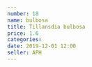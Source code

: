 ```yaml
---
number: 18
name: bulbosa
title: Tillansdia bulbosa
price: 1.6
categories:
date: 2019-12-01 12:00
seller: APH
---
```

